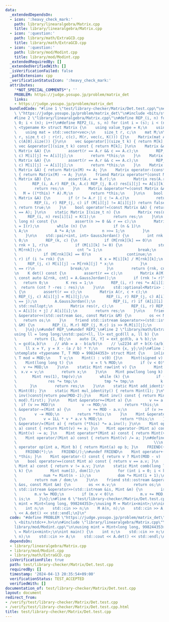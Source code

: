 ```yaml
---
data:
  _extendedDependsOn:
  - icon: ':heavy_check_mark:'
    path: library/linearalgebra/Matrix.cpp
    title: library/linearalgebra/Matrix.cpp
  - icon: ':question:'
    path: library/math/ExtraGCD.cpp
    title: library/math/ExtraGCD.cpp
  - icon: ':question:'
    path: library/mod/Modint.cpp
    title: library/mod/Modint.cpp
  _extendedRequiredBy: []
  _extendedVerifiedWith: []
  _isVerificationFailed: false
  _pathExtension: cpp
  _verificationStatusIcon: ':heavy_check_mark:'
  attributes:
    '*NOT_SPECIAL_COMMENTS*': ''
    PROBLEM: https://judge.yosupo.jp/problem/matrix_det
    links:
    - https://judge.yosupo.jp/problem/matrix_det
  bundledCode: "#line 1 \"test/library-checker/Matrix/Det.test.cpp\"\n#define PROBLEM\
    \ \"https://judge.yosupo.jp/problem/matrix_det\"\n#include <bits/stdc++.h>\n\n\
    #line 2 \"library/linearalgebra/Matrix.cpp\"\n#define REP_(i, n) for (int i =\
    \ 0; i < (n); i++)\n#define REP2_(i, s, n) for (int i = (s); i < (n); i++)\ntemplate\
    \ <typename K> struct Matrix {\n    using value_type = K;\n    using vec = std::vector<K>;\n\
    \    using mat = std::vector<vec>;\n    size_t r, c;\n    mat M;\n\n    Matrix(size_t\
    \ r, size_t c) : r(r), c(c), M(r, vec(c, K())) {}\n    Matrix(mat A) : M(A), r(A.size()),\
    \ c(A[0].size()) {}\n\n    vec &operator[](size_t k) { return M[k]; }\n    const\
    \ vec &operator[](size_t k) const { return M[k]; }\n\n    Matrix &operator+=(const\
    \ Matrix &A) {\n        assert(r == A.r && c == A.c);\n        REP_(i, r) REP_(j,\
    \ c) M[i][j] += A[i][j];\n        return *this;\n    }\n    Matrix &operator-=(const\
    \ Matrix &A) {\n        assert(r == A.r && c == A.c);\n        REP_(i, r) REP_(j,\
    \ c) M[i][j] -= A[i][j];\n        return *this;\n    }\n    Matrix operator+(const\
    \ Matrix &A) { return Matrix(M) += A; }\n    Matrix operator-(const Matrix &A)\
    \ { return Matrix(M) -= A; }\n\n    friend Matrix operator*(const Matrix &A, const\
    \ Matrix &B) {\n        assert(A.c == B.r);\n        Matrix res(A.r, B.c);\n \
    \       REP_(i, A.r) REP_(k, A.c) REP_(j, B.c) res[i][j] += A[i][k] * B[k][j];\n\
    \        return res;\n    }\n    Matrix &operator*=(const Matrix &A) {\n     \
    \   M = ((*this) * A).M;\n        return *this;\n    }\n\n    bool operator==(const\
    \ Matrix &A) {\n        if (r != A.r || c != A.c)\n            return false;\n\
    \        REP_(i, r) REP_(j, c) if (M[i][j] != A[i][j]) return false;\n       \
    \ return true;\n    }\n    bool operator!=(const Matrix &A) { return !((*this)\
    \ == A); }\n\n    static Matrix I(size_t n) {\n        Matrix res(n, n);\n   \
    \     REP_(i, n) res[i][i] = K(1);\n        return res;\n    }\n\n    Matrix pow(long\
    \ long n) const {\n        assert(n >= 0 && r == c);\n        Matrix A(M), res\
    \ = I(r);\n        while (n) {\n            if (n & 1)\n                res *=\
    \ A;\n            A *= A;\n            n >>= 1;\n        }\n        return res;\n\
    \    }\n\n    std::pair<int, int> GaussJordan() {\n        int rnk = 0, cnt =\
    \ 0;\n        REP_(k, c) {\n            if (M[rnk][k] == 0)\n                REP2_(i,\
    \ rnk + 1, r)\n            if (M[i][k] != 0) {\n                std::swap(M[i],\
    \ M[rnk]);\n                cnt ^= 1;\n                break;\n            }\n\
    \            if (M[rnk][k] == 0)\n                continue;\n            REP_(i,\
    \ r) if (i != rnk) {\n                K x = M[i][k] / M[rnk][k];\n           \
    \     REP_(j, c) M[i][j] -= M[rnk][j] * x;\n            }\n            if (++rnk\
    \ == r)\n                break;\n        }\n        return {rnk, cnt};\n    }\n\
    \n    K det() const {\n        assert(r == c);\n        Matrix A(M);\n       \
    \ const auto &[rnk, cnt] = A.GaussJordan();\n        if (rnk != r)\n         \
    \   return 0;\n        K res = 1;\n        REP_(i, r) res *= A[i][i];\n      \
    \  return (cnt ? -res : res);\n    }\n\n    std::optional<Matrix> inv() const\
    \ {\n        assert(r == c);\n        Matrix A(r, c + c);\n        REP_(i, r)\
    \ REP_(j, c) A[i][j] = M[i][j];\n        REP_(i, r) REP_(j, c) A[i][c + j] = K(i\
    \ == j);\n        A.GaussJordan();\n        REP_(i, r) if (A[i][i] == 0) return\
    \ std::nullopt;\n        Matrix res(r, c);\n        REP_(i, r) REP_(j, c) res[i][j]\
    \ = A[i][c + j] / A[i][i];\n        return res;\n    }\n\n    friend std::ostream\
    \ &operator<<(std::ostream &os, const Matrix &M) {\n        os << M.M;\n     \
    \   return os;\n    }\n    friend std::istream &operator>>(std::istream &is, Matrix\
    \ &M) {\n        REP_(i, M.r) REP_(j, M.c) is >> M.M[i][j];\n        return is;\n\
    \    }\n};\n#undef REP_\n#undef REP2_\n#line 2 \"library/math/ExtraGCD.cpp\"\n\
    using ll = long long;\nstd::pair<ll, ll> ext_gcd(ll a, ll b) {\n    if (b == 0)\n\
    \        return {1, 0};\n    auto [X, Y] = ext_gcd(b, a % b);\n    // bX + (a%b)Y\
    \ = gcd(a,b)\n    // a%b = a - b(a/b)\n    // \u2234 aY + b(X-(a/b)Y) = gcd(a,b)\n\
    \    ll x = Y, y = X - (a / b) * Y;\n    return {x, y};\n}\n#line 3 \"library/mod/Modint.cpp\"\
    \ntemplate <typename T, T MOD = 998244353> struct Mint {\n    inline static constexpr\
    \ T mod = MOD;\n    T v;\n    Mint() : v(0) {}\n    Mint(signed v) : v(v) {}\n\
    \    Mint(long long t) {\n        v = t % MOD;\n        if (v < 0)\n         \
    \   v += MOD;\n    }\n\n    static Mint raw(int v) {\n        Mint x;\n      \
    \  x.v = v;\n        return x;\n    }\n\n    Mint pow(long long k) const {\n \
    \       Mint res(1), tmp(v);\n        while (k) {\n            if (k & 1)\n  \
    \              res *= tmp;\n            tmp *= tmp;\n            k >>= 1;\n  \
    \      }\n        return res;\n    }\n\n    static Mint add_identity() { return\
    \ Mint(0); }\n    static Mint mul_identity() { return Mint(1); }\n\n    // Mint\
    \ inv()const{return pow(MOD-2);}\n    Mint inv() const { return Mint(ext_gcd(v,\
    \ mod).first); }\n\n    Mint &operator+=(Mint a) {\n        v += a.v;\n      \
    \  if (v >= MOD)\n            v -= MOD;\n        return *this;\n    }\n    Mint\
    \ &operator-=(Mint a) {\n        v += MOD - a.v;\n        if (v >= MOD)\n    \
    \        v -= MOD;\n        return *this;\n    }\n    Mint &operator*=(Mint a)\
    \ {\n        v = 1LL * v * a.v % MOD;\n        return *this;\n    }\n    Mint\
    \ &operator/=(Mint a) { return (*this) *= a.inv(); }\n\n    Mint operator+(Mint\
    \ a) const { return Mint(v) += a; }\n    Mint operator-(Mint a) const { return\
    \ Mint(v) -= a; }\n    Mint operator*(Mint a) const { return Mint(v) *= a; }\n\
    \    Mint operator/(Mint a) const { return Mint(v) /= a; }\n#define FRIEND(op)\
    \                                                             \\\n    friend Mint\
    \ operator op(int a, Mint b) { return Mint(a) op b; }\n    FRIEND(+);\n    FRIEND(-);\n\
    \    FRIEND(*);\n    FRIEND(/);\n#undef FRIEND\n    Mint operator+() const { return\
    \ *this; }\n    Mint operator-() const { return v ? Mint(MOD - v) : Mint(v); }\n\
    \n    bool operator==(const Mint a) const { return v == a.v; }\n    bool operator!=(const\
    \ Mint a) const { return v != a.v; }\n\n    static Mint comb(long long n, int\
    \ k) {\n        Mint num(1), dom(1);\n        for (int i = 0; i < k; i++) {\n\
    \            num *= Mint(n - i);\n            dom *= Mint(i + 1);\n        }\n\
    \        return num / dom;\n    }\n\n    friend std::ostream &operator<<(std::ostream\
    \ &os, const Mint &m) {\n        os << m.v;\n        return os;\n    }\n    friend\
    \ std::istream &operator>>(std::istream &is, Mint &m) {\n        is >> m.v;\n\
    \        m.v %= MOD;\n        if (m.v < 0)\n            m.v += MOD;\n        return\
    \ is;\n    }\n};\n#line 6 \"test/library-checker/Matrix/Det.test.cpp\"\n\nusing\
    \ mint = Mint<long long, 998244353>;\nusing M = Matrix<mint>;\n\nint main() {\n\
    \    int n;\n    std::cin >> n;\n    M A(n, n);\n    std::cin >> A;\n    std::cout\
    \ << A.det() << std::endl;\n}\n"
  code: "#define PROBLEM \"https://judge.yosupo.jp/problem/matrix_det\"\n#include\
    \ <bits/stdc++.h>\n\n#include \"library/linearalgebra/Matrix.cpp\"\n#include \"\
    library/mod/Modint.cpp\"\n\nusing mint = Mint<long long, 998244353>;\nusing M\
    \ = Matrix<mint>;\n\nint main() {\n    int n;\n    std::cin >> n;\n    M A(n,\
    \ n);\n    std::cin >> A;\n    std::cout << A.det() << std::endl;\n}"
  dependsOn:
  - library/linearalgebra/Matrix.cpp
  - library/mod/Modint.cpp
  - library/math/ExtraGCD.cpp
  isVerificationFile: true
  path: test/library-checker/Matrix/Det.test.cpp
  requiredBy: []
  timestamp: '2024-04-13 20:35:54+09:00'
  verificationStatus: TEST_ACCEPTED
  verifiedWith: []
documentation_of: test/library-checker/Matrix/Det.test.cpp
layout: document
redirect_from:
- /verify/test/library-checker/Matrix/Det.test.cpp
- /verify/test/library-checker/Matrix/Det.test.cpp.html
title: test/library-checker/Matrix/Det.test.cpp
---
```

